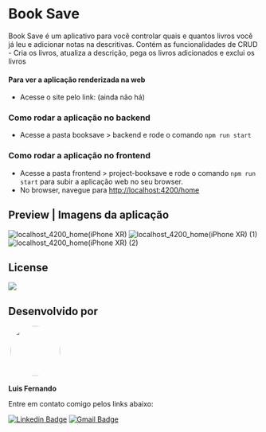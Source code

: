 # Book Save

Book Save é um aplicativo para você controlar quais e quantos livros você já leu e adicionar notas na descritivas. 
Contém as funcionalidades de CRUD - Cria os livros, atualiza a descrição, pega os livros adicionados e exclui os livros

#### Para ver a aplicação renderizada na web
- Acesse o site pelo link: (ainda não há)

### Como rodar a aplicação no backend
- Acesse a pasta booksave > backend e rode o comando ``npm run start``

### Como rodar a aplicação no frontend
- Acesse a pasta frontend > project-booksave e rode o comando ``npm run start`` para subir a aplicação web no seu browser.
- No browser, navegue para <a href="http://localhost:4200/home">http://localhost:4200/home</a>

## Preview | Imagens da aplicação
![localhost_4200_home(iPhone XR)](https://user-images.githubusercontent.com/67171626/197795193-9a33c238-6b66-4343-ad1a-c826f5cadbca.png)
![localhost_4200_home(iPhone XR) (1)](https://user-images.githubusercontent.com/67171626/197796732-4a649d65-8c18-4002-9e6f-d4fe94dd8629.png)
![localhost_4200_home(iPhone XR) (2)](https://user-images.githubusercontent.com/67171626/197796900-2d3cf14d-03e6-4c3c-8c03-80daa4148342.png)

## License
<img src="https://img.shields.io/github/license/luisfernandodass/book-save"/>

## Desenvolvido por
 <img style="border-radius: 50%;" src="https://avatars.githubusercontent.com/u/67171626?s=460&u=609fc063322b859752a5675bd4e17657e650a389&v=4" width="100px;" alt=""/>  

<b>Luis Fernando</b>  

Entre em contato comigo pelos links abaixo:

[![Linkedin Badge](https://img.shields.io/badge/-Luis-blue?style=flat-square&logo=Linkedin&logoColor=white&link=https://www.linkedin.com/in/luisfernando/)](https://www.linkedin.com/in/luisfernando/) [![Gmail Badge](https://img.shields.io/badge/-luisfernandodass@gmail.com-c14438?style=flat-square&logo=Gmail&logoColor=white&link=mailto:luisfernandodass@gmail.com)](mailto:luisfernandodass@gmail.com)
